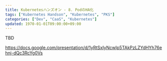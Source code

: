 ```yaml
---
title: Kubernetesハンズオン - 8. PodのHA化
tags: ["Kubernetes Handson", "Kubernetes", "PKS"]
categories: ["Dev", "CaaS", "Kubernetes"]
updated: 1970-01-01T09:00:00+09:00
---
```


TBD

https://docs.google.com/presentation/d/1yRtSxIyNcwIp5TAkPzLZYdHYh76ehnj-dQc3RcYg0Vs
